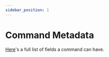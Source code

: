 ```yaml
---
sidebar_position: 1
---
```


# Command Metadata

[Here](/msgroom-orm/docs/api/interfaces/types_types.Command)'s a full list of fields a command can have.
